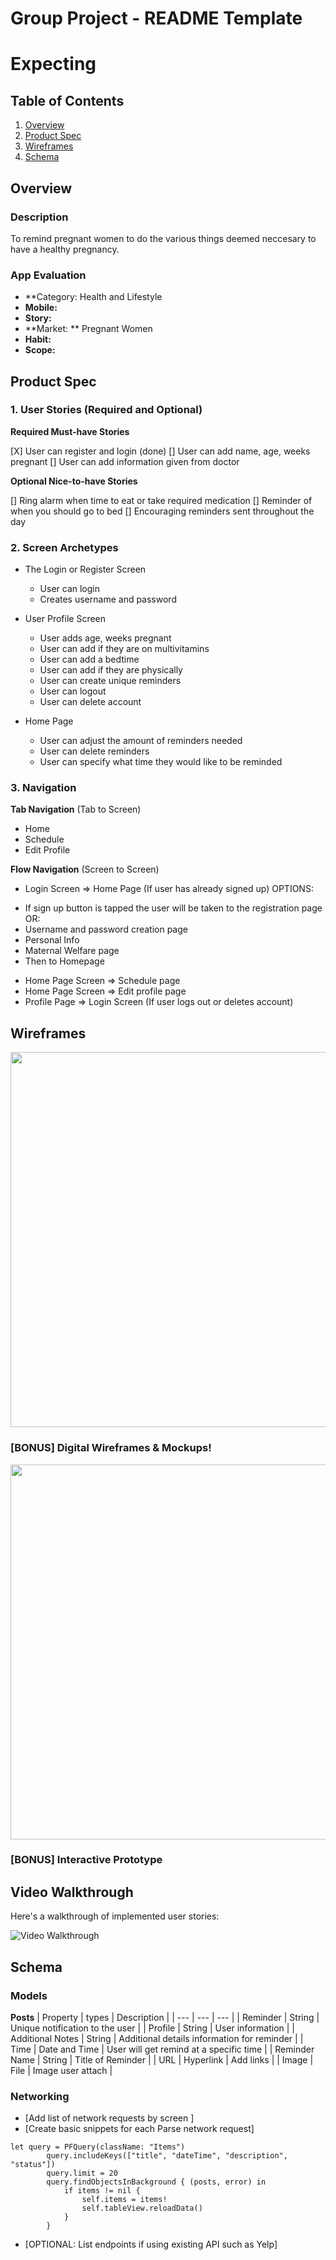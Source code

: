 
Group Project - README Template
===

# Expecting

## Table of Contents
1. [Overview](#Overview)
1. [Product Spec](#Product-Spec)
1. [Wireframes](#Wireframes)
2. [Schema](#Schema)

## Overview
### Description

To remind pregnant women to do the various things deemed neccesary to have a healthy pregnancy.

### App Evaluation

- **Category: Health and Lifestyle
- **Mobile:**
- **Story:**
- **Market: ** Pregnant Women
- **Habit:**
- **Scope:**

## Product Spec

### 1. User Stories (Required and Optional)

**Required Must-have Stories**

[X] User can register and login (done)
[] User can add name, age, weeks pregnant
[] User can add information given from doctor

**Optional Nice-to-have Stories**

[] Ring alarm when time to eat or take required medication
[] Reminder of when you should go to bed
[] Encouraging reminders sent throughout the day


### 2. Screen Archetypes

* The Login or Register Screen 
   * User can login
   * Creates username and password
   
* User Profile Screen 
   * User adds age, weeks pregnant
   * User can add if they are on multivitamins
   * User can add a bedtime
   * User can add if they are physically
   * User can create unique reminders 
   * User can logout
   * User can delete account

* Home Page
   * User can adjust the amount of reminders needed
   * User can delete reminders
   * User can specify what time they would like to be reminded 
   
### 3. Navigation

**Tab Navigation** (Tab to Screen)

* Home
* Schedule
* Edit Profile

**Flow Navigation** (Screen to Screen)

* Login Screen => Home Page (If user has already signed up)
OPTIONS: 
- If sign up button is tapped the user will be taken to the registration page 
OR: 
- Username and password creation page
- Personal Info
- Maternal Welfare page
- Then to Homepage
* Home Page Screen => Schedule page
* Home Page Screen => Edit profile page
* Profile Page => Login Screen (If user logs out or deletes account)

## Wireframes

<img src="https://i.imgur.com/41dXEGu.jpg" width=600 >

### [BONUS] Digital Wireframes & Mockups!
<img src="https://i.imgur.com/sB6dYim.jpg" width=600 >

### [BONUS] Interactive Prototype

## Video Walkthrough

Here's a walkthrough of implemented user stories:

<img src='http://g.recordit.co/OoCElfrSOo.gif' title='Video Walkthrough' width='' alt='Video Walkthrough' />

## Schema 

### Models
**Posts**
| Property | types | Description |
| --- | --- | --- |
| Reminder | String | Unique notification to the user |
| Profile | String | User information |
| Additional Notes | String | Additional details information for reminder |
| Time | Date and Time | User will get remind at a specific time |
| Reminder Name | String | Title of Reminder |
| URL | Hyperlink | Add links |
| Image | File | Image user attach |
### Networking
- [Add list of network requests by screen ]
- [Create basic snippets for each Parse network request]

```
let query = PFQuery(className: "Items")
        query.includeKeys(["title", "dateTime", "description", "status"])
        query.limit = 20
        query.findObjectsInBackground { (posts, error) in
            if items != nil {
                self.items = items!
                self.tableView.reloadData()
            }
        }
```


    
- [OPTIONAL: List endpoints if using existing API such as Yelp]
